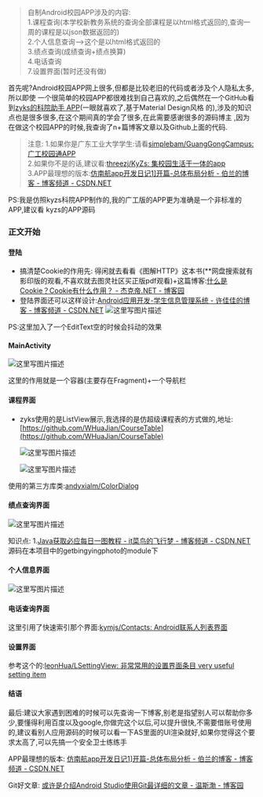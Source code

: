 >自制Android校园APP涉及的内容:<br/>
1.课程查询(本学校新教务系统的查询全部课程是以html格式返回的,查询一周的课程是以json数据返回的) <br/>
2.个人信息查询-->这个是以html格式返回的 <br/>
3.绩点查询(成绩查询+绩点换算) <br/>
4.电话查询  <br/>
7.设置界面(暂时还没有做) <br/>

首先呢?Android校园APP网上很多,但都是比较老旧的代码或者涉及个人隐私太多,所以即使
一个很简单的校园APP都很难找到自己喜欢的,之后偶然在一个GitHub看到[zyks的科院助手
APP](https://github.com/threezj/KyZs)(一眼就喜欢了,基于Material Design风格
的),涉及的知识点也是很多很多,在这个期间真的学会了很多,在此需要感谢很多的源码博主
,因为在做这个校园APP的时候,我查询了n+篇博客文章以及Github上面的代码.

>注意:
>1.如果你是广东工业大学学生:请看[simplebam/GuangGongCampus: 广工校园通APP](https://github.com/simplebam/GuangGongCampus) <br/>
>2.如果你不是的话,建议看:[threezj/KyZs: 集校园生活于一体的app](https://github.com/threezj/KyZs)                         <br/>
>3.APP最理想的版本:[仿南航app开发日记1\]开篇-总体布局分析 - 伯兰的博客 - 博客频道 - CSDN.NET](http://blog.csdn.net/supervictim/article/details/53856827)  <br/>

PS:我是仿照kyzs科院APP制作的,我的广工版的APP更为准确是一个非标准的APP,建议看
   kyzs的APP源码


### 正文开始
#### 登陆
* 搞清楚Cookie的作用先:
   得闲就去看看《图解HTTP》这本书(**网盘搜索就有影印版的观看,不喜欢就去图灵社区买正版pdf观看)+这篇博客:[什么是Cookie？Cookie有什么作用？ - 杰克帝.NET - 博客园](http://www.cnblogs.com/Dlonghow/archive/2008/07/10/1240069.html) 
*  登陆界面还可以这样设计:[Android应用开发-学生信息管理系统 - 许佳佳的博客 - 博客频道 - CSDN.NET](http://blog.csdn.net/double2hao/article/details/52641074) 
![这里写图片描述](http://img.blog.csdn.net/20170611112940733?watermark/2/text/aHR0cDovL2Jsb2cuY3Nkbi5uZXQvc2ltcGxlYmFt/font/5a6L5L2T/fontsize/400/fill/I0JBQkFCMA==/dissolve/70/gravity/SouthEast)

PS:这里加入了一个EditText空的时候会抖动的效果
#### MainActivity
![这里写图片描述](http://img.blog.csdn.net/20170611113630493?watermark/2/text/aHR0cDovL2Jsb2cuY3Nkbi5uZXQvc2ltcGxlYmFt/font/5a6L5L2T/fontsize/400/fill/I0JBQkFCMA==/dissolve/70/gravity/SouthEast)

这里的作用就是一个容器(主要存在Fragment)+一个导航栏

#### **课程界面**
*  zyks使用的是ListView展示,我选择的是仿超级课程表的方式做的,地址:[https://github.com/WHuaJian/CourseTable](https://github.com/WHuaJian/CourseTable)  <br/>

   ![这里写图片描述](http://img.blog.csdn.net/20170611113336863?watermark/2/text/aHR0cDovL2Jsb2cuY3Nkbi5uZXQvc2ltcGxlYmFt/font/5a6L5L2T/fontsize/400/fill/I0JBQkFCMA==/dissolve/70/gravity/SouthEast)
   
   ![这里写图片描述](http://img.blog.csdn.net/20170611113203720?watermark/2/text/aHR0cDovL2Jsb2cuY3Nkbi5uZXQvc2ltcGxlYmFt/font/5a6L5L2T/fontsize/400/fill/I0JBQkFCMA==/dissolve/70/gravity/SouthEast)

使用的第三方库类:[andyxialm/ColorDialog](https://github.com/andyxialm/ColorDialog)

#### **绩点查询界面**
![这里写图片描述](http://img.blog.csdn.net/20170611113842104?watermark/2/text/aHR0cDovL2Jsb2cuY3Nkbi5uZXQvc2ltcGxlYmFt/font/5a6L5L2T/fontsize/400/fill/I0JBQkFCMA==/dissolve/70/gravity/SouthEast)

知识点:
1.[Java获取必应每日一图教程 - it菜鸟的飞行梦 - 博客频道 - CSDN.NET](http://blog.csdn.net/simplebam/article/details/72819547) 
源码在本项目中的getbingyingphoto的module下


#### **个人信息界面**
![这里写图片描述](http://img.blog.csdn.net/20170611114242029?watermark/2/text/aHR0cDovL2Jsb2cuY3Nkbi5uZXQvc2ltcGxlYmFt/font/5a6L5L2T/fontsize/400/fill/I0JBQkFCMA==/dissolve/70/gravity/SouthEast)


#### **电话查询界面**
这里引用了快速索引那个界面:[kymjs/Contacts: Android联系人列表界面](https://github.com/kymjs/Contacts) 


#### **设置界面**
参考这个的:[leonHua/LSettingView: 非常常用的设置界面条目 very useful setting item](https://github.com/leonHua/LSettingView)


#### **结语**
最后:建议大家遇到困难的时候可以先查询一下博客,别老是指望别人可以帮助你多少,要懂得利用百度以及google,你做完这个以后,可以提升很快,不需要借账号使用的,建议看别人应用源码的时候可以看一下AS里面的UI渲染就好,如果你觉得这个要求太高了,可以先搞一个安全卫士练练手

APP最理想的版本:
[仿南航app开发日记1\]开篇-总体布局分析 - 伯兰的博客 - 博客频道 - CSDN.NET](http://blog.csdn.net/supervictim/article/details/53856827) 

Git好文章:
[或许是介绍Android Studio使用Git最详细的文章 - 温斯渤 - 博客园 ](http://www.cnblogs.com/ghylzwsb/archive/2017/03/12/GitOnAS.html)
